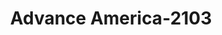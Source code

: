 ---
f_zip-code: 44123
f_state-code: OH
title: Advance America-2103
f_phone: 216-797-1924
f_city-only: Euclid
f_address: 22678 Shore Center Drive Euclid
f_location-unique-id: '2103'
slug: advance-america-2103
updated-on: '2024-05-30T13:46:58.046Z'
created-on: '2024-05-30T13:36:59.803Z'
published-on: '2024-05-30T13:54:32.469Z'
f_city-state: cms/city/euclid-oh.md
f_company: cms/company/advance-america.md
f_state: cms/state/ohio.md
layout: '[payday-loan].html'
tags: payday-loan
---